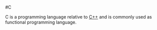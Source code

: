 #C

C is a programming language relative to [C++](/wiki/C++) and is commonly used as functional programming language.